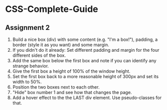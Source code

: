 # CSS-Complete-Guide
## Assignment 2
1. Build a nice box (div) with some content (e.g. "I'm a box!"), padding, a border (style it as you want) and some margin.
2. If you didn't do it already: Set different padding and margin for the four different sides of the box.
3. Add the same box below the first box and note if you can identify any strange behavior.
4. Give the first box a height of 100% of the window height.
5. Set the first box back to a more reasonable height of 300px and set its width to 50%.
6. Position the two boxes next to each other.
7. "Hide" box number 1 and see how that changes the page.
8. Add a hover effect to the the LAST div element. Use pseudo-classes for that.
